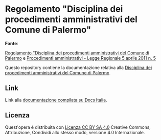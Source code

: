Regolamento "Disciplina dei procedimenti amministrativi del Comune di Palermo"
==================================================

**Fonte**:

[Regolamento "Disciplina dei procedimenti amministrativi del Comune di Palermo](https://www.comune.palermo.it/js/server/normative/_24122012094364.pdf)
e
[Procedimenti amministrativi - Legge Regionale 5 aprile 2011 n. 5](https://www.comune.palermo.it/js/server/normative/_24122012094365.pdf)


Questo repository contiene la documentazione relativa alla [Disciplina dei procedimenti amministrativi del Comune di Palermo](http://regolamento-procedimenti-amministrativi-comune-palermo.readthedocs.io). 


Link
----

Link alla [documentazione compilata su Docs Italia](https://github.com/italia/docs-italia-starter-kit/tree/master/repo-documento).


Licenza
----
Quest'opera è distribuita con [Licenza CC BY SA 4.0](https://creativecommons.org/licenses/by-sa/4.0/deed.it) Creative Commons,  Attribuzione, Condividi allo stesso modo, versione 4.0 Internazionale.
